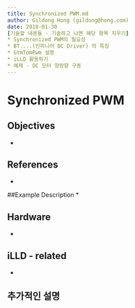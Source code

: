 ```yaml
---
title: Synchronized PWM.md
author: Gildong Hong (gildong@hong.com)  
date: 2018-01-30
[기술할 내용들 - 기술하고 나면 해당 항목 지우기]
* Synchronized PWM의 필요성
* BT....(인피니어 DC Driver) 의 특징
* GtmTomPwm 설명
* iLLD 활용하기
* 예제 - DC 모터 양방향 구동
---
```


# Synchronized PWM

## Objectives
*

## References
*

##Example Description 
*

## Hardware
* ​

## iLLD - related
*

## 추가적인 설명